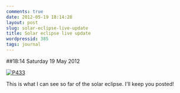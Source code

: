 ```yaml
---
comments: true
date: 2012-05-19 18:14:28
layout: post
slug: solar-eclipse-live-update
title: Solar eclipse live update
wordpressid: 385
tags: journal
---
```


##18:14 Saturday 19 May 2012

[![P433](http://getfile9.posterous.com/getfile/files.posterous.com/thunderrabbit/JngpjIAvzGpBsjjdcArJsFEAnJDytqlxFHBIHuquHiEptsovloxxpsHwnGtk/p433.jpg.scaled500.jpg)](http://getfile2.posterous.com/getfile/files.posterous.com/thunderrabbit/JngpjIAvzGpBsjjdcArJsFEAnJDytqlxFHBIHuquHiEptsovloxxpsHwnGtk/p433.jpg.scaled1000.jpg)

This is what I can see so far of the solar eclipse.  I'll keep you posted!
